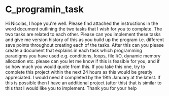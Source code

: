 # C_programin_task
Hi Nicolas, I hope you're well. Please find attached the instructions in the word document outlining the two tasks that I wish for you to complete. The two tasks are related to each other. Please can you implement these tasks and give me version history of this as you build up the program i.e. different save points throughout creating each of the tasks. After this can you please create a document that explains in each task which programming paradigms you have used e.g. conditions, loops, file I/O, dynamic memory allocation etc. please can you let me know if this is feasible for you, and if so how much you would quote from this. If you take this one, try to complete this project within the next 24 hours as this would be greatly appreciated. I would need it completed by the 19th January at the latest. If this is possible then I have an additional project (after this) that is similar to this that I would like you to implement. Thank you for your help
